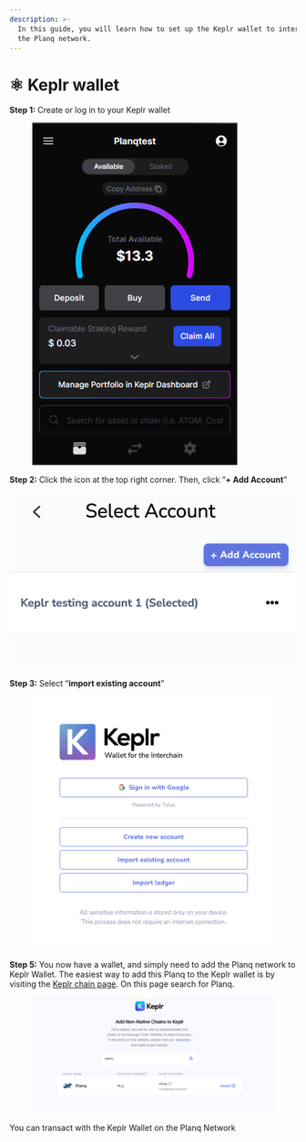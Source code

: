 ```yaml
---
description: >-
  In this guide, you will learn how to set up the Keplr wallet to interact with
  the Planq network.
---
```


# ⚛ Keplr wallet

**Step 1:** Create or log in to your Keplr wallet

<figure><img src="../../../.gitbook/assets/image (3) (1).png" alt=""><figcaption></figcaption></figure>

**Step 2:** Click the icon at the top right corner. Then, click “**+ Add Account**”

![](../../../.gitbook/assets/terra2.png)

**Step 3:** Select “**import existing account**”

<figure><img src="../../../.gitbook/assets/terra3.png" alt=""><figcaption></figcaption></figure>

**Step 5:** You now have a wallet, and simply need to add the Planq network to Keplr Wallet. The easiest way to add this Planq to the Keplr wallet is by visiting the [Keplr chain page](https://chains.keplr.app/). On this page search for Planq.

<figure><img src="../../../.gitbook/assets/image (4) (1).png" alt=""><figcaption></figcaption></figure>



You can transact with the Keplr Wallet on the Planq Network
